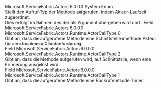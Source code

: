 <Type Name="ActorCallType" FullName="Microsoft.ServiceFabric.Actors.Runtime.ActorCallType">
  <TypeSignature Language="C#" Value="public enum ActorCallType" />
  <TypeSignature Language="ILAsm" Value=".class public auto ansi sealed ActorCallType extends System.Enum" />
  <TypeSignature Language="DocId" Value="T:Microsoft.ServiceFabric.Actors.Runtime.ActorCallType" />
  <TypeSignature Language="VB.NET" Value="Public Enum ActorCallType" />
  <TypeSignature Language="F#" Value="type ActorCallType = " />
  <AssemblyInfo>
    <AssemblyName>Microsoft.ServiceFabric.Actors</AssemblyName>
    <AssemblyVersion>6.0.0.0</AssemblyVersion>
  </AssemblyInfo>
  <Base>
    <BaseTypeName>System.Enum</BaseTypeName>
  </Base>
  <Docs>
    <summary>
            Stellt den Aufruf-Typ der Methode aufgerufen, indem Akteur-Laufzeit zugeordnet.
            </summary>
    <remarks>
            Dies erfolgt im Rahmen des <see cref="T:Microsoft.ServiceFabric.Actors.Runtime.ActorMethodContext" /> der als Argument übergeben wird <see cref="M:Microsoft.ServiceFabric.Actors.Runtime.ActorBase.OnPreActorMethodAsync(Microsoft.ServiceFabric.Actors.Runtime.ActorMethodContext)" /> und <see cref="M:Microsoft.ServiceFabric.Actors.Runtime.ActorBase.OnPostActorMethodAsync(Microsoft.ServiceFabric.Actors.Runtime.ActorMethodContext)" />.
            </remarks>
  </Docs>
  <Members>
    <Member MemberName="ActorInterfaceMethod">
      <MemberSignature Language="C#" Value="ActorInterfaceMethod" />
      <MemberSignature Language="ILAsm" Value=".field public static literal valuetype Microsoft.ServiceFabric.Actors.Runtime.ActorCallType ActorInterfaceMethod = int32(0)" />
      <MemberSignature Language="DocId" Value="F:Microsoft.ServiceFabric.Actors.Runtime.ActorCallType.ActorInterfaceMethod" />
      <MemberSignature Language="VB.NET" Value="ActorInterfaceMethod" />
      <MemberSignature Language="F#" Value="ActorInterfaceMethod = 0" Usage="Microsoft.ServiceFabric.Actors.Runtime.ActorCallType.ActorInterfaceMethod" />
      <MemberType>Field</MemberType>
      <AssemblyInfo>
        <AssemblyName>Microsoft.ServiceFabric.Actors</AssemblyName>
        <AssemblyVersion>6.0.0.0</AssemblyVersion>
      </AssemblyInfo>
      <ReturnValue>
        <ReturnType>Microsoft.ServiceFabric.Actors.Runtime.ActorCallType</ReturnType>
      </ReturnValue>
      <MemberValue>0</MemberValue>
      <Docs>
        <summary>
            Gibt an, dass die aufgerufene Methode eine Schnittstellenmethode Akteur für eine bestimmte Clientanforderung.
            </summary>
      </Docs>
    </Member>
    <Member MemberName="ReminderMethod">
      <MemberSignature Language="C#" Value="ReminderMethod" />
      <MemberSignature Language="ILAsm" Value=".field public static literal valuetype Microsoft.ServiceFabric.Actors.Runtime.ActorCallType ReminderMethod = int32(2)" />
      <MemberSignature Language="DocId" Value="F:Microsoft.ServiceFabric.Actors.Runtime.ActorCallType.ReminderMethod" />
      <MemberSignature Language="VB.NET" Value="ReminderMethod" />
      <MemberSignature Language="F#" Value="ReminderMethod = 2" Usage="Microsoft.ServiceFabric.Actors.Runtime.ActorCallType.ReminderMethod" />
      <MemberType>Field</MemberType>
      <AssemblyInfo>
        <AssemblyName>Microsoft.ServiceFabric.Actors</AssemblyName>
        <AssemblyVersion>6.0.0.0</AssemblyVersion>
      </AssemblyInfo>
      <ReturnValue>
        <ReturnType>Microsoft.ServiceFabric.Actors.Runtime.ActorCallType</ReturnType>
      </ReturnValue>
      <MemberValue>2</MemberValue>
      <Docs>
        <summary>
            Gibt an, dass die Methode aufgerufen wird, auf <see cref="T:Microsoft.ServiceFabric.Actors.Runtime.IRemindable" /> Schnittstelle, wenn eine Erinnerung ausgelöst wird.
            </summary>
      </Docs>
    </Member>
    <Member MemberName="TimerMethod">
      <MemberSignature Language="C#" Value="TimerMethod" />
      <MemberSignature Language="ILAsm" Value=".field public static literal valuetype Microsoft.ServiceFabric.Actors.Runtime.ActorCallType TimerMethod = int32(1)" />
      <MemberSignature Language="DocId" Value="F:Microsoft.ServiceFabric.Actors.Runtime.ActorCallType.TimerMethod" />
      <MemberSignature Language="VB.NET" Value="TimerMethod" />
      <MemberSignature Language="F#" Value="TimerMethod = 1" Usage="Microsoft.ServiceFabric.Actors.Runtime.ActorCallType.TimerMethod" />
      <MemberType>Field</MemberType>
      <AssemblyInfo>
        <AssemblyName>Microsoft.ServiceFabric.Actors</AssemblyName>
        <AssemblyVersion>6.0.0.0</AssemblyVersion>
      </AssemblyInfo>
      <ReturnValue>
        <ReturnType>Microsoft.ServiceFabric.Actors.Runtime.ActorCallType</ReturnType>
      </ReturnValue>
      <MemberValue>1</MemberValue>
      <Docs>
        <summary>
            Gibt an, dass die aufgerufene Methode eine Rückrufmethode Timer.
            </summary>
      </Docs>
    </Member>
  </Members>
</Type>
